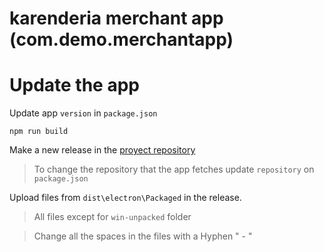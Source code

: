# karenderia merchant app (com.demo.merchantapp)

# Update the app

Update app ``version`` in `package.json`

```
npm run build
```

Make a new release in the [proyect repository](https://github.com/cherubinifranco/fvv-merchant)

> To change the repository that the app fetches update `repository` on `package.json`

Upload files from `dist\electron\Packaged` in the release. 
> All files except for `win-unpacked` folder

> Change all the spaces in the files with a Hyphen " - "
